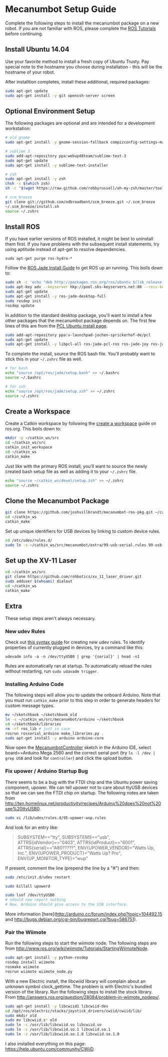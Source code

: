 # Mecanumbot Setup Guide

Complete the following steps to install the mecanumbot package on a new robot. If you are not familiar with ROS, please complete the [ROS Tutorials](http://wiki.ros.org/ROS/Tutorials) before continuing.

## Install Ubuntu 14.04

Use your favorite method to install a fresh copy of Ubuntu Trusty. Pay special note to the hostname you choose during installation - this will be the hostname of your robot.

After installtion completes, install these additional, required packages:

```bash
sudo apt-get update
sudo apt-get install -y git openssh-server screen
```

## Optional Environment Setup

The following packages are optional and are intended for a development workstation:

```bash
# old gnome
sudo apt-get install -y gnome-session-fallback compizconfig-settings-manager

# sublime 3
sudo add-apt-repository ppa:webupd8team/sublime-text-3
sudo apt-get update
sudo apt-get install -y sublime-text-installer

# zsh
sudo apt-get install -y zsh
chsh -s $(which zsh)
sh -c "$(wget https://raw.github.com/robbyrussell/oh-my-zsh/master/tools/install.sh -O -)"

# scm_breeze
git clone git://github.com/ndbroadbent/scm_breeze.git ~/.scm_breeze
~/.scm_breeze/install.sh
source ~/.zshrc
```

## Install ROS

If you have earlier versions of ROS installed, it might be best to uninstall them first. If you have problems with the subsequent install statements, try using aptitude instead of apt-get to resolve dependencies.

```
sudo apt-get purge ros-hydro-*
```

Follow the [ROS Jade Install Guide](http://wiki.ros.org/jade/Installation/Ubuntu) to get ROS up an running. This boils down to:

```bash
sudo sh -c 'echo "deb http://packages.ros.org/ros/ubuntu $(lsb_release -sc) main" > /etc/apt/sources.list.d/ros-latest.list'
sudo apt-key adv --keyserver hkp://pool.sks-keyservers.net:80 --recv-key 0xB01FA116
sudo apt-get update
sudo apt-get install -y ros-jade-desktop-full
sudo rosdep init
rosdep update
```

In addition to the standard desktop package, you'll want to install a few other packages that the mecanumbot package depends on. The first few lines of this are from the [PCL Ubuntu install page](http://pointclouds.org/downloads/linux.html).

```bash
sudo add-apt-repository ppa:v-launchpad-jochen-sprickerhof-de/pcl
sudo apt-get update
sudo apt-get install -y libpcl-all ros-jade-pcl-ros ros-jade-joy ros-jade-openni-camera ros-jade-openni-launch ros-jade-rosserial-arduino ros-jade-rosserial ros-jade-robot-upstart ros-jade-rqt-robot-plugins ros-jade-hector-slam
```

To complete the install, source the ROS bash file. You'll probably want to stick this in your `~/.zshrc` file as well.

```bash
# for bash
echo "source /opt/ros/jade/setup.bash" >> ~/.bashrc
source ~/.bashrc

# for zsh
echo "source /opt/ros/jade/setup.zsh" >> ~/.zshrc
source ~/.zshrc
```

## Create a Workspace

Create a Catkin workspace by following the [create a workspace](http://wiki.ros.org/catkin/Tutorials/create_a_workspace) guide on ros.org. This boils down to:

```bash
mkdir -p ~/catkin_ws/src
cd ~/catkin_ws/src
catkin_init_workspace
cd ~/catkin_ws
catkin_make
```

Just like with the primary ROS install, you'll want to source the newly created bash setup file as well as adding it to your `~/.zshrc` file.

```bash
echo "source ~/catkin_ws/devel/setup.zsh" >> ~/.zshrc
source ~/.zshrc
```

## Clone the Mecanumbot Package

```bash
git clone https://github.com/joshvillbrandt/mecanumbot-ros-pkg.git ~/catkin_ws/src/mecanumbot
cd ~/catkin_ws
catkin_make
```

Set up unique identifiers for USB devices by linking to custom device rules.

```bash
cd /etc/udev/rules.d/
sudo ln -s ~/catkin_ws/src/mecanumbot/extra/99-usb-serial.rules 99-usb-serial.rules
```

## Set up the XV-11 Laser

```bash
cd ~/catkin_ws/src
git clone https://github.com/rohbotics/xv_11_laser_driver.git
sudo adduser $(whoami) dialout
cd ~/catkin_ws
catkin_make
```

## Extra

These setup steps aren't always necessary.

### New udev Rules

Check out [this syntax guide](http://www.reactivated.net/writing_udev_rules.html#syntax) for creating new udev rules. To identify properties of currently plugged in devices, try a command like this:

    udevadm info -a -n /dev/ttyUSB0 | grep '{serial}' | head -n1

Rules are automatically ran at startup. To automatically reload the rules without restarting, run `sudo udavadm trigger`.

### Installing Arduino Code

The following steps will allow you to update the onboard Arduino. Note that you must run `catkin_make` prior to this step in order to generate headers for custom message types.

```bash
mv ~/sketchbook ~/sketchbook_old
ln -s ~/catkin_ws/src/mecanumbot/arduino ~/sketchbook
cd ~/sketchbook/libraries
rm -rf ros_lib # just in case
rosrun rosserial_arduino make_libraries.py .
sudo apt-get install -y arduino arduino-core
```

Now open the [MecanumbotController](https://github.com/joshvillbrandt/MecanumbotController) sketch in the Arduino IDE, select board==Arduino Mega 2560 and the correct serial port (try `ls -l /dev | grep USB` and look for `controller`) and click the upload button.

### Fix upower / Arduino Startup Bug

There seems to be a bug with the FTDI chip and the Ubuntu power saving component, upower. We can tell upower not to care about ttyUSB devices so that we can see the FTDI chip on startup. The following notes are taken from http://ten.homelinux.net/productivity/recipes/Arduino%20does%20not%20see%20ttyUSB0.

```bash
sudo vi /lib/udev/rules.d/95-upower-wup.rules
```

And look for an entry like:

> SUBSYSTEM=="tty", SUBSYSTEMS=="usb", ATTRS{idVendor}=="0403", ATTRS{idProduct}=="6001", ATTRS{serial}=="A80?????", ENV{UPOWER_VENDOR}="Watts Up, Inc.", ENV{UPOWER_PRODUCT}="Watts Up? Pro", ENV{UP_MONITOR_TYPE}="wup"

If present, comment the line (prepend the line by a "#") and then:

```bash
sudo /etc/init.d/udev restart

sudo killall upowerd

sudo lsof /dev/ttyUSB0
# should now report nothing
# Now, Arduino should give access to the USB interface.
```

More information [here](http://arduino.cc/forum/index.php?topic=104492.15 and http://bugs.debian.org/cgi-bin/bugreport.cgi?bug=586751).

### Pair the Wiimote

Run the following steps to start the wiimote node. The following steps are from http://www.ros.org/wiki/wiimote/Tutorials/StartingWiimoteNode.

```bash
sudo apt-get install -y python-rosdep
rosdep install wiimote
rosmake wiimote
rosrun wiimote wiimote_node.py
```

With a new Electric install, the libcwiid library will complain about an unknown symbol clock_gettime. The problem is with Electric's bundled version of the library. Run the following steps to install the stock library. From http://answers.ros.org/question/28084/problem-in-wiimote_nodepy/.

```bash
sudo apt-get install -y libcwiid1 libcwiid-dev
cd /opt/ros/electric/stacks/joystick_drivers/cwiid/cwiid/lib/
sudo mkdir old
sudo mv libcwiid.s* old
sudo ln -s /usr/lib/libcwiid.so libcwiid.so
sudo ln -s /usr/lib/libcwiid.so.1 libcwiid.so.1
sudo ln -s /usr/lib/libcwiid.so.1.0 libcwiid.so.1.0
```

I also installed everything on this page: https://help.ubuntu.com/community/CWiiD.
